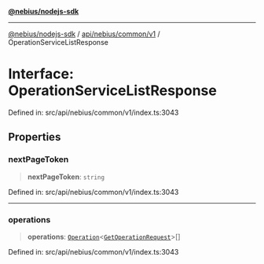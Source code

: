 [**@nebius/nodejs-sdk**](../../../../../README.md)

***

[@nebius/nodejs-sdk](../../../../../README.md) / [api/nebius/common/v1](../README.md) / OperationServiceListResponse

# Interface: OperationServiceListResponse

Defined in: src/api/nebius/common/v1/index.ts:3043

## Properties

### nextPageToken

> **nextPageToken**: `string`

Defined in: src/api/nebius/common/v1/index.ts:3043

***

### operations

> **operations**: [`Operation`](../../../../../runtime/operation/classes/Operation.md)\<[`GetOperationRequest`](GetOperationRequest.md)\>[]

Defined in: src/api/nebius/common/v1/index.ts:3043
